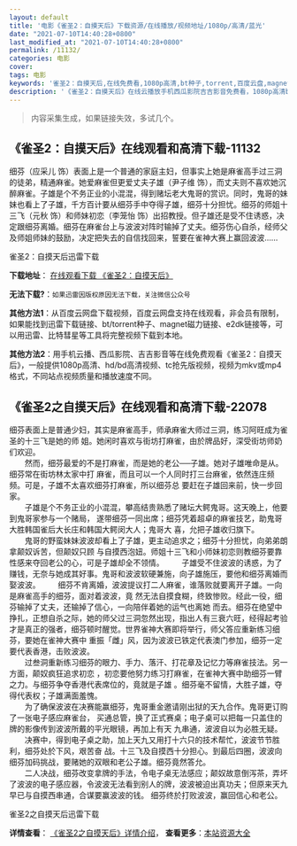```yaml
---
layout: default
title: '电影《雀圣2：自摸天后》下载资源/在线播放/视频地址/1080p/高清/蓝光'
date: "2021-07-10T14:40:28+0800"
last_modified_at: "2021-07-10T14:40:28+0800"
permalink: /11132/
categories: 电影
cover:
tags: 电影
keywords: '雀圣2：自摸天后,在线免费看,1080p高清,bt种子,torrent,百度云盘,magnet,磁力链,迅雷下载资源'
description: '《雀圣2：自摸天后》在线云播放手机西瓜影院吉吉影音免费看，1080p高清bd/hd未删减完整版和tc抢先枪版，mkv/mp4格式，附带bt/torrent种子、magnet/磁力链、百度云盘、网盘资源迅雷下载链接'
---
```


>内容采集生成，如果链接失效，多试几个。


## 《雀圣2：自摸天后》在线观看和高清下载-11132

细芬（应采儿 饰）表面上是一个普通的家庭主妇，但事实上她是麻雀高手过三洞的徒弟，精通麻雀。她爱麻雀但更爱丈夫子雄（尹子维 饰），而丈夫则不喜欢她沉醉麻雀。子雄是个不务正业的小混混，得到赌坛老大鬼哥的赏识。同时，鬼哥的妹妹也看上了子雄，千方百计要从细芬手中夺得子雄，细芬十分担忧。细芬的师姐十三飞（元秋 饰）和师妹初恋（李笼怡 饰）出招教授。但子雄还是受不住诱惑，决定跟细芬离婚。细芬在麻雀台上与波波对阵时输掉了丈夫。细芬伤心自杀，经师父及师姐师妹的鼓励，决定把失去的自信找回来，誓要在雀神大赛上赢回波波……


雀圣2：自摸天后迅雷下载

**下载地址**： [在线观看下载 《雀圣2：自摸天后》](https://www.993dy.com//vod-detail-id-35698.html) 


**无法下载?**：`如果迅雷因版权原因无法下载，关注微信公众号 `

**其他方法1**：从百度云网盘下载视频，百度云网盘支持在线观看，非会员有限制，如果能找到迅雷下载链接、bt/torrent种子、magnet磁力链接、e2dk链接等，可以用迅雷、比特彗星等工具将完整视频下载到本地。

**其他方法2**：用手机云播、西瓜影院、吉吉影音等在线免费观看《雀圣2：自摸天后》，一般提供1080p高清、hd/bd高清视频、tc抢先版视频，视频为mkv或mp4格式，不同站点视频质量和播放速度不同。


## 《雀圣2之自摸天后》在线观看和高清下载-22078

细芬表面上是普通少妇，其实是麻雀高手，师承麻雀大师过三洞，练习阿旺成为雀圣的十三飞是她的师 姐。她闲时喜欢与街坊打麻雀，由於牌品好，深受街坊师奶们欢迎。<br />　　然而，细芬最爱的不是打麻雀，而是她的老公──子雄。她对子雄唯命是从。细芬常在街坊林太家中打 麻雀，而且可以一个人同时打三台麻雀，依然连庄频频。可是，子雄不太喜欢细芬打麻雀，所以细芬总 要赶在子雄回来前，快一步回家。<br />　　子雄是个不务正业的小混混，攀高结贵熟悉了赌坛大鳄鬼哥。这天晚上，他要到鬼哥家参与一个赌局， 遂带细芬一同出席；细芬凭着超卓的麻雀技艺，助鬼哥大胜韩国雀后大长庄和韩国大鳄闵大人；鬼哥大 喜，允把子雄收归旗下。<br />　　鬼哥的野蛮妹妹波波却看上了子雄，更主动追求之；细芬十分担忧，向弟弟朗拿颠奴诉苦，但颠奴只顾 与自摸西泡妞。师姐十三飞和小师妹初恋则教细芬要靠性感来夺回老公的心，可是子雄却全不领情。 　　子雄受不住波波的诱惑，为了赚钱，无奈与她成其好事。鬼哥和波波软硬兼施，向子雄施压，要他和细芬离婚而娶波波。 　　细芬不肯离婚，波波提议打二人麻雀，谁落败就要离开子雄。一向是麻雀高手的细芬，面对着波波，竟 然无法自摸食糊，终致惨败。经此一役，细芬输掉了丈夫，还输掉了信心，一向陪伴着她的运气也离她 而去。细芬在绝望中挣扎，正想自杀之际，她的师父过三洞忽然出现，指出人有三衰六旺，经得起考验 才是真正的强者，细芬顿时醒觉。世界雀神大赛即将举行，师父答应重新练习细芬，要她在雀神大赛中 重振「雌」风，因为波波已铁定代表澳门参加，细芬一定要代表香港，击败波波。<br />　　过叁洞重新练习细芬的眼力、手力、落汗、打花章及记忆力等麻雀技法。另一方面，颠奴疯狂追求初恋 ，初恋要他努力练习打麻雀，在雀神大赛中助细芬一臂之力。与细芬争夺香港代表席位的，竟就是子雄 。细芬毫不留情，大胜子雄，夺得代表权；子雄满面羞愧。<br />　　为了确保波波在决赛能赢细芬，鬼哥重金邀请刚出狱的天九合作。鬼哥更订购了一张电子感应麻雀台， 买通总管，换了正式赛桌；电子桌可以把每一只盖住的牌的影像传到波波所戴的平光眼镜，再加上有天 九串通，波波自以为必胜无疑。<br />　　决赛中，得到电子桌之助，加上天九又用打十六只的技术帮忙，波波节节胜利，细芬处於下风，艰苦奋 战。十三飞及自摸西十分担心。到最后四圈，波波向细芬加码挑战，要赌她的双眼和老公子雄。细芬竟然答允。<br />　　二人决战，细芬改变拿牌的手法，令电子桌无法感应；颠奴故意倒泻茶，弄坏了波波的电子感应器，令波波无法看到别人的牌，波波被迫出真功夫；但原来天九早已与自摸西串通，合谋要赢波波的钱。 细芬终於打败波波，赢回信心和老公。


雀圣2之自摸天后迅雷下载

**详情查看**： [《雀圣2之自摸天后》详情介绍](/movie/22078/)， **查看更多**：[本站资源大全](/movie/t/all/)

